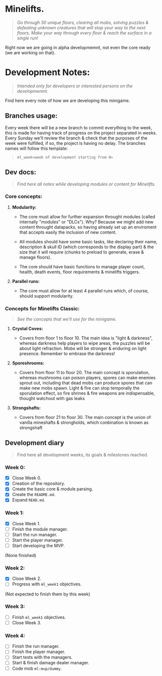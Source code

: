 # Minelifts.
> *Go through 30 unique floors, clearing all mobs, solving puzzles & defeating unknown creatures that will stop your way to the next floors. Make your way through every floor & reach the surface in a single run!*

Right now we are going in alpha developmemnt, not even the core ready (we are working on that).

# Development Notes:
> *Intended only for developers or interested persons on the developmenmt.*

Find here every note of how we are developing this minigame.

## Branches usage:

Every week there will be a new branch to commit everything to the week, this is made for having track of progress on the project separated in weeks. Every Sunday we'll review the branch & check that the purposes of the week were fulfilled, if so, the project is having no delay. The branches names will follow this template:

> `ml_week<week of development starting from 0>`


## Dev docs:
> *Find here all notes while developing modules or content for Minelifts.*

### Core concepts:

1. **Modularity:**
   - The core must allow for further expansion throught modules (called internally "modules" or "DLCs"). Why? Because we might add new content throught datapacks, so having already set up an enviroment that accepts easily the inclusion of new content.

   - All modules should have some basic tasks, like declaring their name, description & skull ID (which corresponds to the display part) & the size that it will require (chunks to preload to generate, erase & manage floors).

   - The core should have basic functions to manage player count, health, death events, floor requirements & minelifts triggers.

2. **Parallel runs:**
   - The core must allow for at least 4 parallel runs which, of course, should support modularity.


### Concepts for Minelifts Classic:
> *See the concepts that we'll use for the minigame.*

1. **Crystal Coves:**
   - Covers from floor 1 to floor 10. The main idea is "light & darkness", whereas darkness help players to wipe areas, the puzzles will be about light refraction. Mobs will be stronger & enduring on light presence. Remember to embrase the darkness!

2. **Sporeshrooms:**
   - Covers from floor 11 to floor 20. The main concept is sporulation, whereas mushrooms can poison players, spores can make enemies sprout out, including that dead mobs can produce spores that can make new mobs spawn. Light & fire can stop temporally the sporulation effect, so fire shrines & fire weapons are indispensable, thought watchout with gas leaks 

3. **Strongshafts:**
   - Covers from floor 21 to floor 30. The main concept is the union of vanilla mineshafts & strongholds, which conbination is known as strongshaft


## Development diary
> Find here all development weeks, its goals & milestones reached.

### Week 0:
- [X] Close Week 0.
- [X] Creation of the repository.
- [X] Create the basic core & module parsing.
- [X] Create the `README.md`.
- [X] Expand `READ.md`.

### Week 1:
- [X] Close Week 1.
- [ ] Finish the module manager.
- [ ] Start the run manager.
- [ ] Start the player manager.
- [ ] Start developing the MVP.

(None finished)

### Week 2:
- [X] Close Week 2.
- [ ] Progress with `ml_week1` objectives.

(Not expected to finish them by this week)

### Week 3:
- [ ] Finish `ml_week1` objectives.
- [ ] Close Week 3.

### Week 4:
- [ ] Finish the run manager.
- [ ] Finish the player manager.
- [ ] Start tests with the managers.
- [ ] Start & finish damage dealer manager.
- [ ] Code mob `ml:mvp/dummy`.

